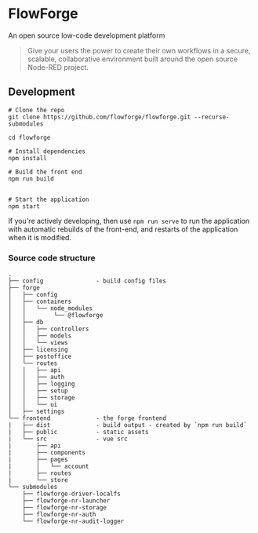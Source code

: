 # FlowForge
An open source low-code development platform

> Give your users the power to create their own workflows in a secure, scalable, collaborative environment built around the open source Node-RED project.


## Development

```
# Clone the repo
git clone https://github.com/flowforge/flowforge.git --recurse-submodules

cd flowforge

# Install dependencies
npm install

# Build the front end
npm run build


# Start the application
npm start
```

If you're actively developing, then use `npm run serve` to run the application
with automatic rebuilds of the front-end, and restarts of the application when
it is modified.



### Source code structure

```
.
├── config               - build config files
├── forge
│   ├── config
│   ├── containers
│   │   └── node_modules
│   │        └── @flowforge
│   ├── db
│   │   ├── controllers
│   │   ├── models
│   │   └── views
│   ├── licensing
│   ├── postoffice
│   └── routes
│   │   ├── api
│   │   ├── auth
│   │   ├── logging
│   │   ├── setup
│   │   ├── storage
│   │   └── ui
│   ├── settings
└── frontend             - the forge frontend
|   ├── dist             - build output - created by `npm run build`
|   ├── public           - static assets
|   └── src              - vue src
|       ├── api
|       ├── components
|       ├── pages
|       │   └── account
|       ├── routes
|       └── store
└── submodules
    ├── flowforge-driver-localfs
    ├── flowforge-nr-launcher
    ├── flowforge-nr-storage
    ├── flowforge-nr-auth
    └── flowforge-nr-audit-logger
```
